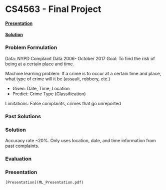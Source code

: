 # CS4563 - Final Project
#### [Presentation](ML_Presentation.pdf)
#### [Solution](Crime_Project.ipynb)



### Problem Formulation
Data:	NYPD Complaint Data 2006- October 2017
Goal: 	To find the risk of being at a certain place and time.

Machine learning problem: 
If a crime is to occur at a certain time and place, what type of crime will it be (assault, robbery, etc.)
* Given: Date, Time, Location 
* Predict: Crime Type (Classification)

Limitations: False complaints, crimes that go unreported

### Past Solutions

### Solution
Accuracy rate ~20%. Only uses location, date, and time information from past complaints.

### Evaluation

### Presentation
    [Presentation](ML_Presentation.pdf)
